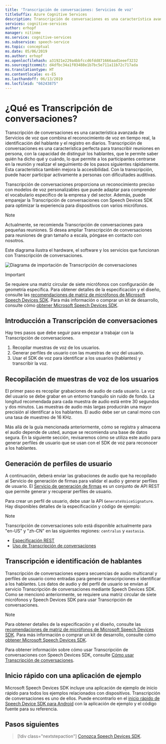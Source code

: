 ```yaml
---
title: 'Transcripción de conversaciones: Servicios de voz'
titleSuffix: Azure Cognitive Services
description: Transcripción de conversaciones es una característica avanzada de Servicios de voz que combina el reconocimiento de voz en tiempo real, la identificación del hablante y el registro en diarios. Transcripción de conversaciones es una característica perfecta para transcribir reuniones en persona, con la capacidad de distinguir los hablantes, que le permite saber quién ha dicho qué y cuándo, lo que permite a los participantes centrarse en la reunión y realizar el seguimiento de los pasos siguientes rápidamente. Esta característica también mejora la accesibilidad. Con la transcripción, puede hacer participar activamente a personas con dificultades auditivas.
services: cognitive-services
author: erhopf
manager: nitinme
ms.service: cognitive-services
ms.subservice: speech-service
ms.topic: conceptual
ms.date: 05/06/2019
ms.author: erhopf
ms.openlocfilehash: a31921e229a4bbfccd6fdd871666aad1eeef3232
ms.sourcegitcommit: d4dfbc34a1f03488e1b7bc5e711a11b72c717ada
ms.translationtype: HT
ms.contentlocale: es-ES
ms.lasthandoff: 06/13/2019
ms.locfileid: "66243875"
---
```

# <a name="what-is-conversation-transcription"></a>¿Qué es Transcripción de conversaciones?

Transcripción de conversaciones es una característica avanzada de Servicios de voz que combina el reconocimiento de voz en tiempo real, la identificación del hablante y el registro en diarios. Transcripción de conversaciones es una característica perfecta para transcribir reuniones en persona, con la capacidad de distinguir los hablantes, que le permite saber quién ha dicho qué y cuándo, lo que permite a los participantes centrarse en la reunión y realizar el seguimiento de los pasos siguientes rápidamente. Esta característica también mejora la accesibilidad. Con la transcripción, puede hacer participar activamente a personas con dificultades auditivas.   

Transcripción de conversaciones proporciona un reconocimiento preciso con modelos de voz personalizables que puede adaptar para comprender el vocabulario específico de la empresa y del sector. Además, puede emparejar la Transcripción de conversaciones con Speech Devices SDK para optimizar la experiencia para dispositivos con varios micrófonos.

>[!NOTE]
> Actualmente, se recomienda Transcripción de conversaciones para pequeñas reuniones. Si desea ampliar Transcripción de conversaciones para reuniones de gran tamaño a escala, póngase en contacto con nosotros.

Este diagrama ilustra el hardware, el software y los servicios que funcionan con Transcripción de conversaciones.

![Diagrama de importación de Transcripción de conversaciones](media/scenarios/conversation-transcription-service.png)

>[!IMPORTANT]
> Se requiere una matriz circular de siete micrófonos con configuración de geometría específica. Para obtener detalles de la especificación y el diseño, consulte las [recomendaciones de matriz de micrófonos de Microsoft Speech Devices SDK](https://aka.ms/cts/microphone). Para más información o comprar un kit de desarrollo, consulte cómo [obtener Microsoft Speech Devices SDK](https://aka.ms/cts/getsdk).

## <a name="get-started-with-conversation-transcription"></a>Introducción a Transcripción de conversaciones

Hay tres pasos que debe seguir para empezar a trabajar con la Transcripción de conversaciones.

1. Recopilar muestras de voz de los usuarios.
2. Generar perfiles de usuario con las muestras de voz del usuario.
3. Usar el SDK de voz para identificar a los usuarios (hablantes) y transcribir la voz.

## <a name="collect-user-voice-samples"></a>Recopilación de muestras de voz de los usuarios

El primer paso es recopilar grabaciones de audio de cada usuario. La voz del usuario se debe grabar en un entorno tranquilo sin ruido de fondo. La longitud recomendada para cada muestra de audio está entre 30 segundos y dos minutos. Las muestras de audio más largas producirán una mayor precisión al identificar a los hablantes. El audio debe ser un canal mono con una tasa de muestreo de 16 KHz.

Más allá de la guía mencionada anteriormente, cómo se registra y almacena el audio depende de usted, aunque se recomienda una base de datos segura. En la siguiente sección, revisaremos cómo se utiliza este audio para generar perfiles de usuario que se usan con el SDK de voz para reconocer a los hablantes.

## <a name="generate-user-profiles"></a>Generación de perfiles de usuario

A continuación, deberá enviar las grabaciones de audio que ha recopilado al Servicio de generación de firmas para validar el audio y generar perfiles de usuario. El [Servicio de generación de firmas](https://aka.ms/cts/signaturegenservice) es un conjunto de API REST que permite generar y recuperar perfiles de usuario.

Para crear un perfil de usuario, debe usar la API `GenerateVoiceSignature`. Hay disponibles detalles de la especificación y código de ejemplo:

> [!NOTE]
> Transcripción de conversaciones solo está disponible actualmente para "en-US" y "zh-CN" en las siguientes regiones: `centralus` y `eastasia`.

* [Especificación REST](https://aka.ms/cts/signaturegenservice)
* [Uso de Transcripción de conversaciones](https://aka.ms/cts/howto)

## <a name="transcribe-and-identify-speakers"></a>Transcripción e identificación de hablantes

Transcripción de conversaciones espera secuencias de audio multicanal y perfiles de usuario como entradas para generar transcripciones e identificar a los hablantes. Los datos de audio y del perfil de usuario se envían al servicio Transcripción de conversaciones mediante Speech Devices SDK. Como se mencionó anteriormente, se requiere una matriz circular de siete micrófonos y Speech Devices SDK para usar Transcripción de conversaciones.

>[!NOTE]
> Para obtener detalles de la especificación y el diseño, consulte las [recomendaciones de matriz de micrófonos de Microsoft Speech Devices SDK](https://aka.ms/cts/microphone). Para más información o comprar un kit de desarrollo, consulte cómo [obtener Microsoft Speech Devices SDK](https://aka.ms/cts/getsdk).

Para obtener información sobre cómo usar Transcripción de conversaciones con Speech Devices SDK, consulte [Cómo usar Transcripción de conversaciones](https://aka.ms/cts/howto).


## <a name="quick-start-with-a-sample-app"></a>Inicio rápido con una aplicación de ejemplo

Microsoft Speech Devices SDK incluye una aplicación de ejemplo de inicio rápido para todos los ejemplos relacionados con dispositivos. Transcripción de conversaciones es uno de ellos. Puede encontrarlo en el [inicio rápido de Speech Device SDK para Android](https://aka.ms/sdsdk-quickstart) con la aplicación de ejemplo y el código fuente para su referencia.

## <a name="next-steps"></a>Pasos siguientes

> [!div class="nextstepaction"]
> [Conozca Speech Devices SDK](speech-devices-sdk.md).
